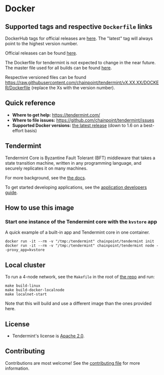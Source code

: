 # Docker

## Supported tags and respective `Dockerfile` links

DockerHub tags for official releases are [here](https://hub.docker.com/r/chainpoint/tendermint/tags/). The "latest" tag will always point to the highest version number.

Official releases can be found [here](https://github.com/chainpoint/tendermint/releases).

The Dockerfile for tendermint is not expected to change in the near future. The master file used for all builds can be found [here](https://raw.githubusercontent.com/chainpoint/tendermint/master/DOCKER/Dockerfile).

Respective versioned files can be found https://raw.githubusercontent.com/chainpoint/tendermint/vX.XX.XX/DOCKER/Dockerfile (replace the Xs with the version number).

## Quick reference

- **Where to get help:** https://tendermint.com/
- **Where to file issues:** https://github.com/chainpoint/tendermint/issues
- **Supported Docker versions:** [the latest release](https://github.com/moby/moby/releases) (down to 1.6 on a best-effort basis)

## Tendermint

Tendermint Core is Byzantine Fault Tolerant (BFT) middleware that takes a state transition machine, written in any programming language, and securely replicates it on many machines.

For more background, see the [the docs](https://docs.tendermint.com/master/introduction/#quick-start).

To get started developing applications, see the [application developers guide](https://docs.tendermint.com/master/introduction/quick-start.html).

## How to use this image

### Start one instance of the Tendermint core with the `kvstore` app

A quick example of a built-in app and Tendermint core in one container.

```
docker run -it --rm -v "/tmp:/tendermint" chainpoint/tendermint init
docker run -it --rm -v "/tmp:/tendermint" chainpoint/tendermint node --proxy_app=kvstore
```

## Local cluster

To run a 4-node network, see the `Makefile` in the root of [the repo](https://github.com/chainpoint/tendermint/blob/master/Makefile) and run:

```
make build-linux
make build-docker-localnode
make localnet-start
```

Note that this will build and use a different image than the ones provided here.

## License

- Tendermint's license is [Apache 2.0](https://github.com/chainpoint/tendermint/blob/master/LICENSE).

## Contributing

Contributions are most welcome! See the [contributing file](https://github.com/chainpoint/tendermint/blob/master/CONTRIBUTING.md) for more information.
